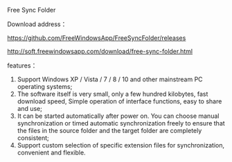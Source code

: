 Free Sync Folder

Download address：

https://github.com/FreeWindowsApp/FreeSyncFolder/releases

http://soft.freewindowsapp.com/download/free-sync-folder.html

features：
1. Support Windows XP / Vista / 7 / 8 / 10 and other mainstream PC operating systems;
2. The software itself is very small, only a few hundred kilobytes, fast download speed, Simple operation of interface functions, easy to share and use;
3. It can be started automatically after power on. You can choose manual synchronization or timed automatic synchronization freely to ensure that the files in the source folder and the target folder are completely consistent;
4. Support custom selection of specific extension files for synchronization, convenient and flexible.
